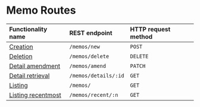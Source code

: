 # Memo Routes

| Functionality name                        | REST endpoint        | HTTP request method |
| :---------------------------------------- | :------------------- | :------------------ |
| [Creation](./createMemo.md)               | `/memos/new`         | `POST`              |
| [Deletion](./deleteMemo.md)               | `/memos/delete`      | `DELETE`            |
| [Detail amendment](./amendMemoDetails.md) | `/memos/amend`       | `PATCH`             |
| [Detail retrieval](./getMemoDetails.md)   | `/memos/details/:id` | `GET`               |
| [Listing](./getMemos.md)                  | `/memos/`            | `GET`               |
| [Listing recentmost](./getRecentMemos.md) | `/memos/recent/:n`   | `GET`               |
